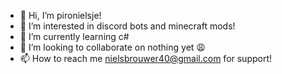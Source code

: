 - 👋 Hi, I’m pironielsje!
- 👀 I’m interested in discord bots and minecraft mods!
- 🌱 I’m currently learning c#
- 💞️ I’m looking to collaborate on nothing yet 😩
- 📫 How to reach me nielsbrouwer40@gmail.com for support!

<!---
nielscool/nielscool is a ✨ special ✨ repository because its `README.md` (this file) appears on your GitHub profile.
You can click the Preview link to take a look at your changes.
--->

